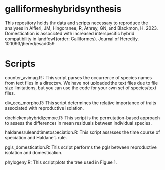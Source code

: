 # galliformeshybridsynthesis
This repository holds the data and scripts necessary to reproduce the analyses in Alfieri, JM, Hingoranee, R, Athrey, GN, and Blackmon, H. 2023. Domestication is associated with increased
interspecific hybrid compatibility in landfowl (order: Galliformes). Journal of Heredity. 10.1093/jhered/esad059

# Scripts
counter_avimag.R : This script parses the occurrence of species names from text files in a directory. We have not uploaded the text files due to file size limitations, but you can use the code for your own set of species/text files.

div_eco_morpho.R: This script determines the relative importance of traits associated with reproductive isolation.

dochickenshybridizemore.R: This script is the permutation-based approach to assess the differences in mean residuals between individual species.

haldanesruleandtimetospeciation.R: This script assesses the time course of speciation and Haldane's rule.

pgls_domestication.R: This script performs the pgls between reproductive isolation and domestication.

phylogeny.R: This script plots the tree used in Figure 1.
